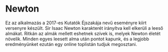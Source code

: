 # Newton

Ez az alkalmazás a 2017-es Kutatók Éjszakája nevű eseményre kiírt versenyre készült.
Sir Isaac Newton karakterét irányítva kell elkerüli a leeső almákat. 
Ritkán az almák mellett eshetnek szívek is, melyek Newton életét növelik.
Minden egyes leesett alma után pontot kapunk, és a legjobb eredményünket 
ezután egy online toplistán tudjuk megosztani.
